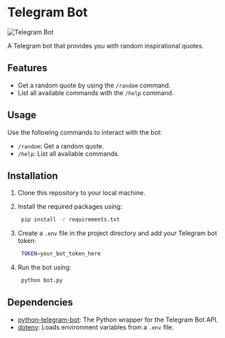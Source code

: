 # Telegram Bot

![Telegram Bot](https://img.shields.io/badge/Telegram%20Bot-blue)

A Telegram bot that provides you with random inspirational quotes.

## Features

- Get a random quote by using the `/random` command.
- List all available commands with the `/help` command.

## Usage

 Use the following commands to interact with the bot:

   - `/random`: Get a random quote.
   - `/help`: List all available commands.

## Installation

1. Clone this repository to your local machine.
2. Install the required packages using:

   ```bash
    pip install -r requirements.txt
   ```
3. Create a `.env` file in the project directory and add your Telegram bot token:

   ```bash
    TOKEN=your_bot_token_here
   ```

4. Run the bot using:
   ```bash
    python bot.py
   ```

## Dependencies

- [python-telegram-bot](https://github.com/python-telegram-bot/python-telegram-bot): The Python wrapper for the Telegram Bot API.
- [dotenv](https://github.com/theskumar/python-dotenv): Loads environment variables from a `.env` file.



